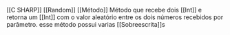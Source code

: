 [[C SHARP]]
[[Random]]
[[Método]]
Método que recebe dois [[Int]] e retorna um [[Int]]  com o valor aleatório entre os dois números recebidos por parâmetro. esse método possui varias [[Sobreescrita]]s